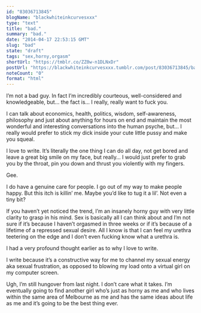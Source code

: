 ```yaml
---
id: "83036713845"
blogName: "blackwhiteinkcurvesxxx"
type: "text"
title: "bad."
summary: "bad."
date: "2014-04-17 22:53:15 GMT"
slug: "bad"
state: "draft"
tags: "sex,horny,orgasm"
shortUrl: "https://tmblr.co/ZZ0w-n1DLNxDr"
postUrl: "https://blackwhiteinkcurvesxxx.tumblr.com/post/83036713845/bad"
noteCount: "0"
format: "html"
---
```


I’m not a bad guy. In fact I’m incredibly courteous, well-considered and knowledgeable, but… the fact is… I really, really want to fuck you.

I can talk about economics, health, politics, wisdom, self-awareness, philosophy and just about anything for hours on end and maintain the most wonderful and interesting conversations into the human psyche, but… I really would prefer to stick my dick inside your cute little pussy and make you squeal.

I love to write. It’s literally the one thing I can do all day, not get bored and leave a great big smile on my face, but really… I would just prefer to grab you by the throat, pin you down and thrust you violently with my fingers.

Gee.

I do have a genuine care for people. I go out of my way to make people happy. But this itch is killin’ me. Maybe you’d like to tug it a lil’. Not even a tiny bit? 

If you haven’t yet noticed the trend, I’m an insanely horny guy with very little clarity to grasp in his mind. Sex is basically all I can think about and I’m not sure if it’s because I haven’t orgasmed in three weeks or if it’s because of a lifetime of a repressed sexual desire. All I know is that I can feel my urethra teetering on the edge and I don’t even fucking know what a urethra is.

I had a very profound thought earlier as to why I love to write. 

I write because it’s a constructive way for me to channel my sexual energy aka sexual frustration, as opposed to blowing my load onto a virtual girl on my computer screen.

Ugh, I’m still hungover from last night. I don’t care what it takes. I’m eventually going to find another girl who’s just as horny as me and who lives within the same area of Melbourne as me and has the same ideas about life as me and it’s going to be the best thing ever.